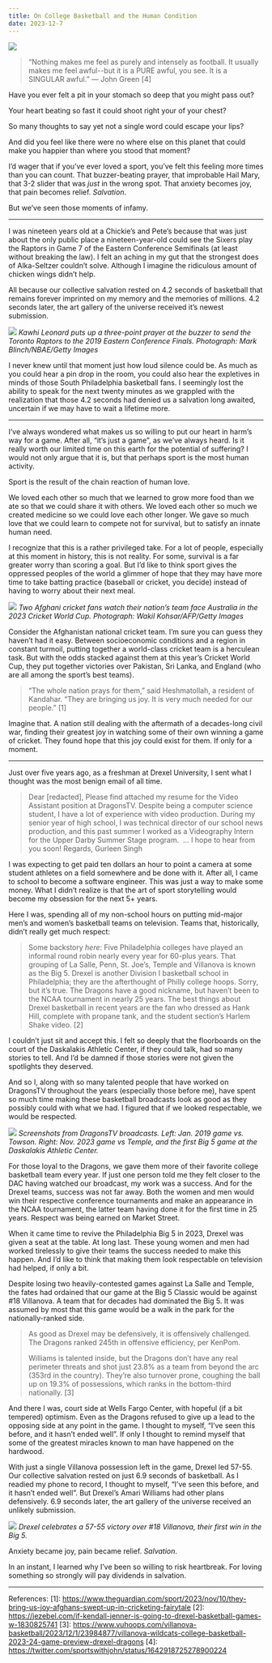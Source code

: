 ```yaml
---
title: On College Basketball and the Human Condition
date: 2023-12-7
---
```

![](/blog/img/AP23336762076750.jpg)

> “Nothing makes me feel as purely and intensely as football. It usually makes me feel awful--but it is a PURE awful, you see. It is a SINGULAR awful.” — John Green [4]

Have you ever felt a pit in your stomach so deep that you might pass out?

Your heart beating so fast it could shoot right your of your chest?

So many thoughts to say yet not a single word could escape your lips?

And did you feel like there were no where else on this planet that could make you happier than where you stood that moment?

I’d wager that if you’ve ever loved a sport, you’ve felt this feeling more times than you can count. That buzzer-beating prayer, that improbable Hail Mary, that 3-2 slider that was _just_ in the wrong spot. That anxiety becomes joy, that pain becomes relief. _Salvation_.

But we’ve seen those moments of infamy. 

---

I was nineteen years old at a Chickie’s and Pete’s because that was just about the only public place a nineteen-year-old could see the Sixers play the Raptors in Game 7 of the Eastern Conference Semifinals (at least without breaking the law). I felt an aching in my gut that the strongest does of Alka-Seltzer couldn’t solve. Although I imagine the ridiculous amount of chicken wings didn’t help.

All because our collective salvation rested on 4.2 seconds of basketball that remains forever imprinted on my memory and the memories of millions. 4.2 seconds later, the art gallery of the universe received it’s newest submission.

![](/blog/img/merlin_154781583_59ee5f0b-d267-40bf-a76e-7fd127c9adb1-superJumbo.jpg)
*Kawhi Leonard puts up a three-point prayer at the buzzer to send the Toronto Raptors to the 2019 Eastern Conference Finals. Photograph: Mark Blinch/NBAE/Getty Images*

I never knew until that moment just how loud silence could be. As much as you could hear a pin drop in the room, you could also hear the expletives in minds of those South Philadelphia basketball fans. I seemingly lost the ability to speak for the next twenty minutes as we grappled with the realization that those 4.2 seconds had denied us a salvation long awaited, uncertain if we may have to wait a lifetime more.

---

I’ve always wondered what makes us so willing to put our heart in harm’s way for a game. After all, “it’s just a game”, as we’ve always heard. Is it really worth our limited time on this earth for the potential of suffering? I would not only argue that it is, but that perhaps sport is the most human activity.

Sport is the result of the chain reaction of human love.

We loved each other so much that we learned to grow more food than we ate so that we could share it with others. We loved each other so much we created medicine so we could love each other longer. We gave so much love that we could learn to compete not for survival, but to satisfy an innate human need. 

I recognize that this is a rather privileged take. For a lot of people, especially at this moment in history, this is not reality. For some, survival is a far greater worry than scoring a goal. But I’d like to think sport gives the oppressed peoples of the world a glimmer of hope that they may have more time to take batting practice (baseball or cricket, you decide) instead of having to worry about their next meal.

![](/blog/img/3900.jpg)
*Two Afghani cricket fans watch their nation’s team face Australia in the 2023 Cricket World Cup. Photograph: Wakil Kohsar/AFP/Getty Images*

Consider the Afghanistan national cricket team. I’m sure you can guess they haven’t had it easy. Between socioeconomic conditions and a region in constant turmoil, putting together a world-class cricket team is a herculean task. But with the odds stacked against them at this year’s Cricket World Cup, they put together victories over Pakistan, Sri Lanka, and England (who are all among the sport’s best teams). 

> “The whole nation prays for them,” said Heshmatollah, a resident of Kandahar. “They are bringing us joy. It is very much needed for our people.” [1]

Imagine that. A nation still dealing with the aftermath of a decades-long civil war, finding their greatest joy in watching some of their own winning a game of cricket. They found hope that this joy could exist for them. If only for a moment.

---

Just over five years ago, as a freshman at Drexel University, I sent what I thought was the most benign email of all time.

> Dear [redacted],
> Please find attached my resume for the Video Assistant position at DragonsTV. Despite being a computer science student, I have a lot of experience with video production. During my senior year of high school, I was technical director of our school news production, and this past summer I worked as a Videography Intern for the Upper Darby Summer Stage program. 
> …
> I hope to hear from you soon!
> Regards,
> Gurleen Singh

I was expecting to get paid ten dollars an hour to point a camera at some student athletes on a field somewhere and be done with it. After all, I came to school to become a software engineer. This was just a way to make some money. What I didn’t realize is that the art of sport storytelling would become my obsession for the next 5+ years.

Here I was, spending all of my non-school hours on putting mid-major men’s and women’s basketball teams on television. Teams that, historically, didn’t really get much respect:

> Some backstory *here*: Five Philadelphia colleges have played an informal round robin nearly every year for 60-plus years. That grouping of La Salle, Penn, St. Joe’s, Temple and Villanova is known as the Big 5. Drexel is another Division I basketball school in Philadelphia; they are the afterthought of Philly college hoops. Sorry, but it’s true. The Dragons have a good nickname, but haven’t been to the NCAA tournament in nearly 25 years. The best things about Drexel basketball in recent years are the fan who dressed as Hank Hill, complete with propane tank, and the student section’s Harlem Shake video. [2]

I couldn’t just sit and accept this. I felt so deeply that the floorboards on the court of the Daskalakis Athletic Center, if they could talk, had so many stories to tell. And I’d be damned if those stories were not given the spotlights they deserved.

And so I, along with so many talented people that have worked on DragonsTV throughout the years (especially those before me), have spent so much time making these basketball broadcasts look as good as they possibly could with what we had. I figured that if we looked respectable, we would be respected. 

![](/blog/img/DTV%20Then%20and%20Now.png)
*Screenshots from DragonsTV broadcasts. Left: Jan. 2019 game vs. Towson. Right: Nov. 2023 game vs Temple, and the first Big 5 game at the Daskalakis Athletic Center.*

For those loyal to the Dragons, we gave them more of their favorite college basketball team every year. If just one person told me they felt closer to the DAC having watched our broadcast, my work was a success. And for the Drexel teams, success was not far away. Both the women and men would win their respective conference tournaments and make an appearance in the NCAA tournament, the latter team having done it for the first time in 25 years. Respect was being earned on Market Street.

When it came time to revive the Philadelphia Big 5 in 2023, Drexel was given a seat at the table. At long last. These young women and men had worked tirelessly to give their teams the success needed to make this happen. And I’d like to think that making them look respectable on television had helped, if only a bit.

Despite losing two heavily-contested games against La Salle and Temple, the fates had ordained that our game at the Big 5 Classic would be against #18 Villanova. A team that for decades had dominated the Big 5. It was assumed by most that this game would be a walk in the park for the nationally-ranked side. 

> As good as Drexel may be defensively, it is offensively challenged. The Dragons ranked 245th in offensive efficiency, per KenPom.
> 
> Williams is talented inside, but the Dragons don’t have any real perimeter threats and shot just 23.8% as a team from beyond the arc (353rd in the country). They’re also turnover prone, coughing the ball up on 19.3% of possessions, which ranks in the bottom-third nationally. [3]

And there I was, court side at Wells Fargo Center, with hopeful (if a bit tempered) optimism. Even as the Dragons refused to give up a lead to the opposing side at any point in the game. I thought to myself, “I’ve seen this before, and it hasn’t ended well”. If only I thought to remind myself that some of the greatest miracles known to man have happened on the hardwood.

With just a single Villanova possession left in the game, Drexel led 57-55. Our collective salvation rested on just 6.9 seconds of basketball. As I readied my phone to record, I thought to myself, “I’ve seen this before, and it hasn’t ended well”. But Drexel’s Amari Williams had other plans defensively. 6.9 seconds later, the art gallery of the universe received an unlikely submission.

![](/blog/img/Z92_9129.jpg)
*Drexel celebrates a 57-55 victory over #18 Villanova, their first win in the Big 5.*

Anxiety became joy, pain became relief. _Salvation_.

In an instant, I learned why I’ve been so willing to risk heartbreak. For loving something so strongly will pay dividends in salvation.

---

References:
[1]: https://www.theguardian.com/sport/2023/nov/10/they-bring-us-joy-afghans-swept-up-in-cricketing-fairytale
[2]: https://jezebel.com/if-kendall-jenner-is-going-to-drexel-basketball-games-w-1830825741
[3]: https://www.vuhoops.com/villanova-basketball/2023/12/1/23984877/villanova-wildcats-college-basketball-2023-24-game-preview-drexel-dragons
[4]: https://twitter.com/sportswithjohn/status/1642918725278900224